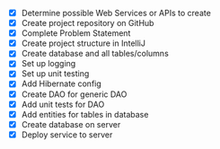 - [X] Determine possible Web Services or APIs to create
- [X] Create project repository on GitHub
- [X] Complete Problem Statement
- [X] Create project structure in IntelliJ
- [X] Create database and all tables/columns
- [X] Set up logging
- [X] Set up unit testing
- [X] Add Hibernate config
- [X] Create DAO for generic DAO
- [X] Add unit tests for DAO
- [X] Add entities for tables in database
- [X] Create database on server
- [X] Deploy service to server
